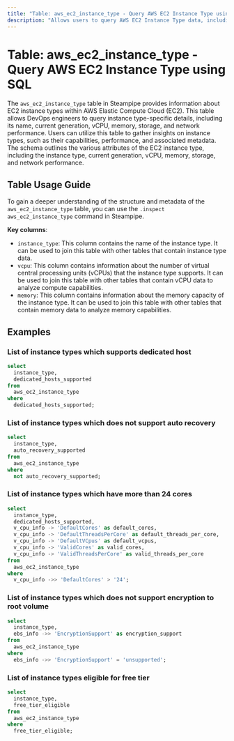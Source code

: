 ```yaml
---
title: "Table: aws_ec2_instance_type - Query AWS EC2 Instance Type using SQL"
description: "Allows users to query AWS EC2 Instance Type data, including details about instance type name, current generation, vCPU, memory, storage, and network performance."
---
```


# Table: aws_ec2_instance_type - Query AWS EC2 Instance Type using SQL

The `aws_ec2_instance_type` table in Steampipe provides information about EC2 instance types within AWS Elastic Compute Cloud (EC2). This table allows DevOps engineers to query instance type-specific details, including its name, current generation, vCPU, memory, storage, and network performance. Users can utilize this table to gather insights on instance types, such as their capabilities, performance, and associated metadata. The schema outlines the various attributes of the EC2 instance type, including the instance type, current generation, vCPU, memory, storage, and network performance.

## Table Usage Guide

To gain a deeper understanding of the structure and metadata of the `aws_ec2_instance_type` table, you can use the `.inspect aws_ec2_instance_type` command in Steampipe.

**Key columns**:

- `instance_type`: This column contains the name of the instance type. It can be used to join this table with other tables that contain instance type data.
- `vcpu`: This column contains information about the number of virtual central processing units (vCPUs) that the instance type supports. It can be used to join this table with other tables that contain vCPU data to analyze compute capabilities.
- `memory`: This column contains information about the memory capacity of the instance type. It can be used to join this table with other tables that contain memory data to analyze memory capabilities.

## Examples

### List of instance types which supports dedicated host

```sql
select
  instance_type,
  dedicated_hosts_supported
from
  aws_ec2_instance_type
where
  dedicated_hosts_supported;
```


### List of instance types which does not support auto recovery

```sql
select
  instance_type,
  auto_recovery_supported
from
  aws_ec2_instance_type
where
  not auto_recovery_supported;
```


### List of instance types which have more than 24 cores

```sql
select
  instance_type,
  dedicated_hosts_supported,
  v_cpu_info -> 'DefaultCores' as default_cores,
  v_cpu_info -> 'DefaultThreadsPerCore' as default_threads_per_core,
  v_cpu_info -> 'DefaultVCpus' as default_vcpus,
  v_cpu_info -> 'ValidCores' as valid_cores,
  v_cpu_info -> 'ValidThreadsPerCore' as valid_threads_per_core
from
  aws_ec2_instance_type
where
  v_cpu_info ->> 'DefaultCores' > '24';
```


### List of instance types which does not support encryption to root volume

```sql
select
  instance_type,
  ebs_info ->> 'EncryptionSupport' as encryption_support
from
  aws_ec2_instance_type
where
  ebs_info ->> 'EncryptionSupport' = 'unsupported';
```


### List of instance types eligible for free tier

```sql
select
  instance_type,
  free_tier_eligible
from
  aws_ec2_instance_type
where
  free_tier_eligible;
```